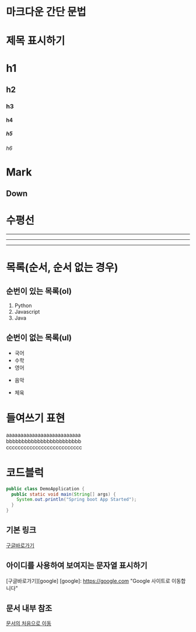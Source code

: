 # 마크다운 간단 문법

# 제목 표시하기
# h1
## h2
### h3
#### h4
##### h5
###### h6

Mark
====
Down
----

# 수평선
---
***
___

# 목록(순서, 순서 없는 경우)
## 순번이 있는 목록(ol)
1. Python
2. Javascript
3. Java

## 순번이 없는 목록(ul)
- 국어
- 수학
- 영어
* 음악
+ 체육

# 들여쓰기 표현
aaaaaaaaaaaaaaaaaaaaaaaaaa   
  bbbbbbbbbbbbbbbbbbbbbbbb  
  cccccccccccccccccccccccccc

# 코드블럭
``` java
public class DemoApplication {
  public static void main(String[] args) {
    System.out.println("Spring boot App Started");
  }
}
```


## 기본 링크
[구글바로가기](http://google.com)

## 아이디를 사용하여 보여지는 문자열 표시하기
[구글바로가기][google] 
[google]: https://google.com "Google 사이트로 이동합니다"

## 문서 내부 참조
[문서의 처음으로 이동](#마크다운-간단-문법)



